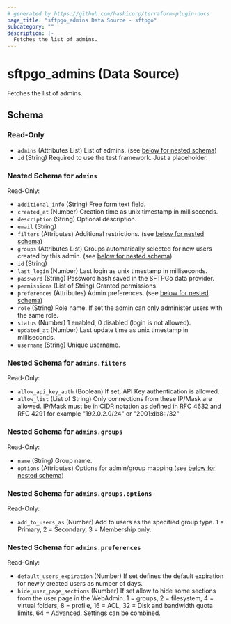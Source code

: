 ```yaml
---
# generated by https://github.com/hashicorp/terraform-plugin-docs
page_title: "sftpgo_admins Data Source - sftpgo"
subcategory: ""
description: |-
  Fetches the list of admins.
---
```


# sftpgo_admins (Data Source)

Fetches the list of admins.



<!-- schema generated by tfplugindocs -->
## Schema

### Read-Only

- `admins` (Attributes List) List of admins. (see [below for nested schema](#nestedatt--admins))
- `id` (String) Required to use the test framework. Just a placeholder.

<a id="nestedatt--admins"></a>
### Nested Schema for `admins`

Read-Only:

- `additional_info` (String) Free form text field.
- `created_at` (Number) Creation time as unix timestamp in milliseconds.
- `description` (String) Optional description.
- `email` (String)
- `filters` (Attributes) Additional restrictions. (see [below for nested schema](#nestedatt--admins--filters))
- `groups` (Attributes List) Groups automatically selected for new users created by this admin. (see [below for nested schema](#nestedatt--admins--groups))
- `id` (String)
- `last_login` (Number) Last login as unix timestamp in milliseconds.
- `password` (String) Password hash saved in the SFTPGo data provider.
- `permissions` (List of String) Granted permissions.
- `preferences` (Attributes) Admin preferences. (see [below for nested schema](#nestedatt--admins--preferences))
- `role` (String) Role name. If set the admin can only administer users with the same role.
- `status` (Number) 1 enabled, 0 disabled (login is not allowed).
- `updated_at` (Number) Last update time as unix timestamp in milliseconds.
- `username` (String) Unique username.

<a id="nestedatt--admins--filters"></a>
### Nested Schema for `admins.filters`

Read-Only:

- `allow_api_key_auth` (Boolean) If set, API Key authentication is allowed.
- `allow_list` (List of String) Only connections from these IP/Mask are allowed. IP/Mask must be in CIDR notation as defined in RFC 4632 and RFC 4291 for example "192.0.2.0/24" or "2001:db8::/32"


<a id="nestedatt--admins--groups"></a>
### Nested Schema for `admins.groups`

Read-Only:

- `name` (String) Group name.
- `options` (Attributes) Options for admin/group mapping (see [below for nested schema](#nestedatt--admins--groups--options))

<a id="nestedatt--admins--groups--options"></a>
### Nested Schema for `admins.groups.options`

Read-Only:

- `add_to_users_as` (Number) Add to users as the specified group type. 1 = Primary, 2 = Secondary, 3 = Membership only.



<a id="nestedatt--admins--preferences"></a>
### Nested Schema for `admins.preferences`

Read-Only:

- `default_users_expiration` (Number) If set defines the default expiration for newly created users as number of days.
- `hide_user_page_sections` (Number) If set allow to hide some sections from the user page in the WebAdmin. 1 = groups, 2 = filesystem, 4 = virtual folders, 8 = profile, 16 = ACL, 32 = Disk and bandwidth quota limits, 64 = Advanced. Settings can be combined.


